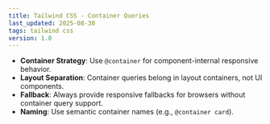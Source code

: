 ```yaml
---
title: Tailwind CSS - Container Queries
last_updated: 2025-08-30
tags: tailwind css
version: 1.0
---
```


- **Container Strategy**: Use `@container` for component-internal responsive behavior.
- **Layout Separation**: Container queries belong in layout containers, not UI components.
- **Fallback**: Always provide responsive fallbacks for browsers without container query support.
- **Naming**: Use semantic container names (e.g., `@container card`).
